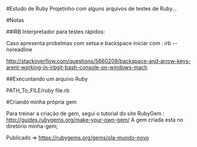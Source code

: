 #Estudo de Ruby
Projetinho com alguns arquivos de testes de Ruby...

#Notas

##IRB
Interpretador para testes rápidos:

Caso apresenta probelmas com setsa e backspace iniciar com : irb --noreadline

http://stackoverflow.com/questions/5660209/backspace-and-arrow-keys-arent-working-in-irbgit-bash-console-on-windows-mach

##Execuntando um arquivo Ruby

PATH_To_FILE/ruby file.rb

#Criando minha própria gem

Para treinar a criação de gem, segui o tutorial do site RubyGem : http://guides.rubygems.org/make-your-own-gem/
A gem criada esta no diretório minha-gem;

Publicado => https://rubygems.org/gems/ola-mundo-novo
